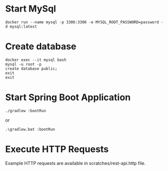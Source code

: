 # Start MySql


`docker run --name mysql -p 3306:3306 -e MYSQL_ROOT_PASSWORD=password -d mysql:latest`

# Create database

```
docker exec --it mysql bash
mysql -u root -p
create database public;
exit
exit
```

# Start Spring Boot Application

`./gradlew :bootRun`

or

`.\gradlew.bat :bootRun`

# Execute HTTP Requests
Example HTTP requests are available in scratches/rest-api.http file.